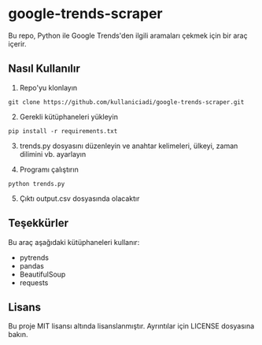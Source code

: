 # google-trends-scraper

Bu repo, Python ile Google Trends'den ilgili aramaları çekmek için bir araç içerir.

## Nasıl Kullanılır 

1. Repo'yu klonlayın

```git clone https://github.com/kullaniciadi/google-trends-scraper.git```

2. Gerekli kütüphaneleri yükleyin  

```pip install -r requirements.txt```

3. trends.py dosyasını düzenleyin ve anahtar kelimeleri, ülkeyi, zaman dilimini vb. ayarlayın

4. Programı çalıştırın

```python trends.py```

5. Çıktı output.csv dosyasında olacaktır

## Teşekkürler

Bu araç aşağıdaki kütüphaneleri kullanır:

- pytrends  
- pandas
- BeautifulSoup
- requests

## Lisans

Bu proje MIT lisansı altında lisanslanmıştır. Ayrıntılar için LICENSE dosyasına bakın.
